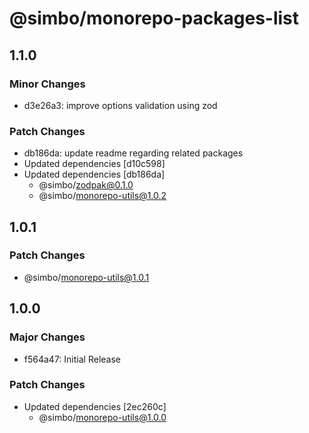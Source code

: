 # @simbo/monorepo-packages-list

## 1.1.0

### Minor Changes

- d3e26a3: improve options validation using zod

### Patch Changes

- db186da: update readme regarding related packages
- Updated dependencies [d10c598]
- Updated dependencies [db186da]
  - @simbo/zodpak@0.1.0
  - @simbo/monorepo-utils@1.0.2

## 1.0.1

### Patch Changes

- @simbo/monorepo-utils@1.0.1

## 1.0.0

### Major Changes

- f564a47: Initial Release

### Patch Changes

- Updated dependencies [2ec260c]
  - @simbo/monorepo-utils@1.0.0
